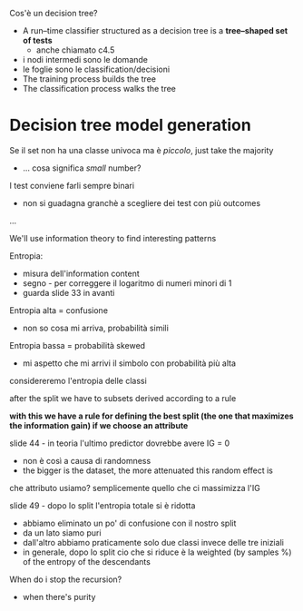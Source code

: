 Cos'è un decision tree?

- A run–time classifier structured as a decision tree is a **tree–shaped set of tests**
  - anche chiamato c4.5
- i nodi intermedi sono le domande
- le foglie sono le classification/decisioni
- The training process builds the tree
- The classification process walks the tree

# Decision tree model generation

Se il set non ha una classe univoca ma è _piccolo_, just take the majority

- ... cosa significa _small_ number?

I test conviene farli sempre binari

- non si guadagna granchè a scegliere dei test con più outcomes

...

We'll use information theory to find interesting patterns

Entropia:

- misura dell'information content
- segno - per correggere il logaritmo di numeri minori di 1
- guarda slide 33 in avanti

Entropia alta = confusione

- non so cosa mi arriva, probabilità simili

Entropia bassa = probabilità skewed

- mi aspetto che mi arrivi il simbolo con probabilità più alta

considereremo l'entropia delle classi

after the split we have to subsets derived according to a rule

**with this we have a rule for defining the best split (the one that maximizes the information gain) if we choose an attribute**

slide 44 - in teoria l'ultimo predictor dovrebbe avere IG = 0

- non è così a causa di randomness
- the bigger is the dataset, the more attenuated this random effect is

che attributo usiamo? semplicemente quello che ci massimizza l'IG

slide 49 - dopo lo split l'entropia totale si è ridotta

- abbiamo eliminato un po' di confusione con il nostro split
- da un lato siamo puri
- dall'altro abbiamo praticamente solo due classi invece delle tre iniziali
- in generale, dopo lo split cio che si riduce è la weighted (by samples %) of the entropy of the descendants

When do i stop the recursion?

- when there's purity
